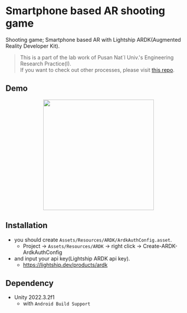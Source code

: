 # Smartphone based AR shooting game

Shooting game; Smartphone based AR with Lightship ARDK(Augmented Reality Developer Kit).

> This is a part of the lab work of Pusan Nat`l Univ.'s Engineering Research Practice(I).  
> If you want to check out other processes, please visit [this repo](https://github.com/jagaldol/lab-internship).

## Demo

<p align="center">
    <img src="./docs/demo.gif" width=300px>
</p>

## Installation

* you should create `Assets/Resources/ARDK/ArdkAuthConfig.asset`.
    * Project -> `Assets/Resources/ARDK` -> right click -> Create-ARDK-ArdkAuthConfig
* and input your api key(Lightship ARDK api key).
    * https://lightship.dev/products/ardk

## Dependency
* Unity 2022.3.2f1
    * with `Android Build Support`